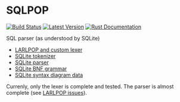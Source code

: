 # SQLPOP

[![Build Status](https://api.travis-ci.org/gwenn/sqlpop.svg?branch=master)](https://travis-ci.org/gwenn/sqlpop)
[![Latest Version](https://img.shields.io/crates/v/sqlpop.svg)](https://crates.io/crates/sqlpop)
[![Rust Documentation](https://img.shields.io/badge/api-rustdoc-blue.svg)](https://docs.rs/sqlpop)

SQL parser (as understood by SQLite)

* [LARLPOP and custom lexer](https://github.com/nikomatsakis/lalrpop/issues/39)
* [SQLite tokenizer](http://www.sqlite.org/src/artifact?ci=trunk&filename=src/tokenize.c)
* [SQLite parser](http://www.sqlite.org/src/artifact?ci=trunk&filename=src/parse.y)
* [SQLite BNF grammar](http://www.sqlite.org/docsrc/doc/trunk/art/syntax/all-bnf.html)
* [SQLite syntax diagram data](http://www.sqlite.org/docsrc/doc/tip/art/syntax/bubble-generator-data.tcl?mimetype=text/plain)

Currenly, only the lexer is complete and tested.
The parser is almost complete (see [LARLPOP issues](https://github.com/nikomatsakis/lalrpop/issues/156)).
